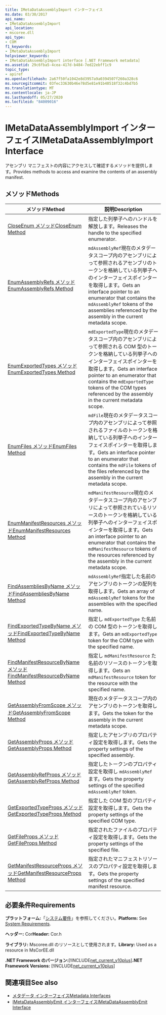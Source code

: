 ```yaml
---
title: IMetaDataAssemblyImport インターフェイス
ms.date: 03/30/2017
api_name:
- IMetaDataAssemblyImport
api_location:
- mscoree.dll
api_type:
- COM
f1_keywords:
- IMetaDataAssemblyImport
helpviewer_keywords:
- IMetaDataAssemblyImport interface [.NET Framework metadata]
ms.assetid: 29c6fba5-4cea-417d-b484-7ed22ebff1c9
topic_type:
- apiref
ms.openlocfilehash: 2a67f50fa1042e8d3957a9a0394507f260a328c6
ms.sourcegitcommit: 03fec33630b46e78d5e81e91b40518f32c4bd7b5
ms.translationtype: MT
ms.contentlocale: ja-JP
ms.lasthandoff: 05/27/2020
ms.locfileid: "84009016"
---
```

# <a name="imetadataassemblyimport-interface"></a><span data-ttu-id="66bef-102">IMetaDataAssemblyImport インターフェイス</span><span class="sxs-lookup"><span data-stu-id="66bef-102">IMetaDataAssemblyImport Interface</span></span>
<span data-ttu-id="66bef-103">アセンブリ マニフェストの内容にアクセスして確認するメソッドを提供します。</span><span class="sxs-lookup"><span data-stu-id="66bef-103">Provides methods to access and examine the contents of an assembly manifest.</span></span>  
  
## <a name="methods"></a><span data-ttu-id="66bef-104">メソッド</span><span class="sxs-lookup"><span data-stu-id="66bef-104">Methods</span></span>  
  
|<span data-ttu-id="66bef-105">メソッド</span><span class="sxs-lookup"><span data-stu-id="66bef-105">Method</span></span>|<span data-ttu-id="66bef-106">説明</span><span class="sxs-lookup"><span data-stu-id="66bef-106">Description</span></span>|  
|------------|-----------------|  
|[<span data-ttu-id="66bef-107">CloseEnum メソッド</span><span class="sxs-lookup"><span data-stu-id="66bef-107">CloseEnum Method</span></span>](imetadataassemblyimport-closeenum-method.md)|<span data-ttu-id="66bef-108">指定した列挙子へのハンドルを解放します。</span><span class="sxs-lookup"><span data-stu-id="66bef-108">Releases the handle to the specified enumerator.</span></span>|  
|[<span data-ttu-id="66bef-109">EnumAssemblyRefs メソッド</span><span class="sxs-lookup"><span data-stu-id="66bef-109">EnumAssemblyRefs Method</span></span>](imetadataassemblyimport-enumassemblyrefs-method.md)|<span data-ttu-id="66bef-110">`mdAssemblyRef`現在のメタデータスコープ内のアセンブリによって参照されるアセンブリのトークンを格納している列挙子へのインターフェイスポインターを取得します。</span><span class="sxs-lookup"><span data-stu-id="66bef-110">Gets an interface pointer to an enumerator that contains the `mdAssemblyRef` tokens of the assemblies referenced by the assembly in the current metadata scope.</span></span>|  
|[<span data-ttu-id="66bef-111">EnumExportedTypes メソッド</span><span class="sxs-lookup"><span data-stu-id="66bef-111">EnumExportedTypes Method</span></span>](imetadataassemblyimport-enumexportedtypes-method.md)|<span data-ttu-id="66bef-112">`mdExportedType`現在のメタデータスコープ内のアセンブリによって参照される COM 型のトークンを格納している列挙子へのインターフェイスポインターを取得します。</span><span class="sxs-lookup"><span data-stu-id="66bef-112">Gets an interface pointer to an enumerator that contains the `mdExportedType` tokens of the COM types referenced by the assembly in the current metadata scope.</span></span>|  
|[<span data-ttu-id="66bef-113">EnumFiles メソッド</span><span class="sxs-lookup"><span data-stu-id="66bef-113">EnumFiles Method</span></span>](imetadataassemblyimport-enumfiles-method.md)|<span data-ttu-id="66bef-114">`mdFile`現在のメタデータスコープ内のアセンブリによって参照されるファイルのトークンを格納している列挙子へのインターフェイスポインターを取得します。</span><span class="sxs-lookup"><span data-stu-id="66bef-114">Gets an interface pointer to an enumerator that contains the `mdFile` tokens of the files referenced by the assembly in the current metadata scope.</span></span>|  
|[<span data-ttu-id="66bef-115">EnumManifestResources メソッド</span><span class="sxs-lookup"><span data-stu-id="66bef-115">EnumManifestResources Method</span></span>](imetadataassemblyimport-enummanifestresources-method.md)|<span data-ttu-id="66bef-116">`mdManifestResource`現在のメタデータスコープ内のアセンブリによって参照されているリソースのトークンを格納している列挙子へのインターフェイスポインターを取得します。</span><span class="sxs-lookup"><span data-stu-id="66bef-116">Gets an interface pointer to an enumerator that contains the `mdManifestResource` tokens of the resources referenced by the assembly in the current metadata scope.</span></span>|  
|[<span data-ttu-id="66bef-117">FindAssembliesByName メソッド</span><span class="sxs-lookup"><span data-stu-id="66bef-117">FindAssembliesByName Method</span></span>](imetadataassemblyimport-findassembliesbyname-method.md)|<span data-ttu-id="66bef-118">`mdAssemblyRef`指定した名前のアセンブリのトークンの配列を取得します。</span><span class="sxs-lookup"><span data-stu-id="66bef-118">Gets an array of `mdAssemblyRef` tokens for the assemblies with the specified name.</span></span>|  
|[<span data-ttu-id="66bef-119">FindExportedTypeByName メソッド</span><span class="sxs-lookup"><span data-stu-id="66bef-119">FindExportedTypeByName Method</span></span>](imetadataassemblyimport-findexportedtypebyname-method.md)|<span data-ttu-id="66bef-120">指定し `mdExportedType` た名前の COM 型のトークンを取得します。</span><span class="sxs-lookup"><span data-stu-id="66bef-120">Gets an `mdExportedType` token for the COM type with the specified name.</span></span>|  
|[<span data-ttu-id="66bef-121">FindManifestResourceByName メソッド</span><span class="sxs-lookup"><span data-stu-id="66bef-121">FindManifestResourceByName Method</span></span>](imetadataassemblyimport-findmanifestresourcebyname-method.md)|<span data-ttu-id="66bef-122">指定し `mdManifestResource` た名前のリソースのトークンを取得します。</span><span class="sxs-lookup"><span data-stu-id="66bef-122">Gets an `mdManifestResource` token for the resource with the specified name.</span></span>|  
|[<span data-ttu-id="66bef-123">GetAssemblyFromScope メソッド</span><span class="sxs-lookup"><span data-stu-id="66bef-123">GetAssemblyFromScope Method</span></span>](imetadataassemblyimport-getassemblyfromscope-method.md)|<span data-ttu-id="66bef-124">現在のメタデータスコープ内のアセンブリのトークンを取得します。</span><span class="sxs-lookup"><span data-stu-id="66bef-124">Gets the token for the assembly in the current metadata scope.</span></span>|  
|[<span data-ttu-id="66bef-125">GetAssemblyProps メソッド</span><span class="sxs-lookup"><span data-stu-id="66bef-125">GetAssemblyProps Method</span></span>](imetadataassemblyimport-getassemblyprops-method.md)|<span data-ttu-id="66bef-126">指定したアセンブリのプロパティ設定を取得します。</span><span class="sxs-lookup"><span data-stu-id="66bef-126">Gets the property settings of the specified assembly.</span></span>|  
|[<span data-ttu-id="66bef-127">GetAssemblyRefProps メソッド</span><span class="sxs-lookup"><span data-stu-id="66bef-127">GetAssemblyRefProps Method</span></span>](imetadataassemblyimport-getassemblyrefprops-method.md)|<span data-ttu-id="66bef-128">指定したトークンのプロパティ設定を取得し `mdAssemblyRef` ます。</span><span class="sxs-lookup"><span data-stu-id="66bef-128">Gets the property settings of the specified `mdAssemblyRef` token.</span></span>|  
|[<span data-ttu-id="66bef-129">GetExportedTypeProps メソッド</span><span class="sxs-lookup"><span data-stu-id="66bef-129">GetExportedTypeProps Method</span></span>](imetadataassemblyimport-getexportedtypeprops-method.md)|<span data-ttu-id="66bef-130">指定した COM 型のプロパティ設定を取得します。</span><span class="sxs-lookup"><span data-stu-id="66bef-130">Gets the property settings of the specified COM type.</span></span>|  
|[<span data-ttu-id="66bef-131">GetFileProps メソッド</span><span class="sxs-lookup"><span data-stu-id="66bef-131">GetFileProps Method</span></span>](imetadataassemblyimport-getfileprops-method.md)|<span data-ttu-id="66bef-132">指定されたファイルのプロパティ設定を取得します。</span><span class="sxs-lookup"><span data-stu-id="66bef-132">Gets the property settings of the specified file.</span></span>|  
|[<span data-ttu-id="66bef-133">GetManifestResourceProps メソッド</span><span class="sxs-lookup"><span data-stu-id="66bef-133">GetManifestResourceProps Method</span></span>](imetadataassemblyimport-getmanifestresourceprops-method.md)|<span data-ttu-id="66bef-134">指定されたマニフェストリソースのプロパティ設定を取得します。</span><span class="sxs-lookup"><span data-stu-id="66bef-134">Gets the property settings of the specified manifest resource.</span></span>|  
  
## <a name="requirements"></a><span data-ttu-id="66bef-135">必要条件</span><span class="sxs-lookup"><span data-stu-id="66bef-135">Requirements</span></span>  
 <span data-ttu-id="66bef-136">**プラットフォーム:**「[システム要件](../../get-started/system-requirements.md)」を参照してください。</span><span class="sxs-lookup"><span data-stu-id="66bef-136">**Platform:** See [System Requirements](../../get-started/system-requirements.md).</span></span>  
  
 <span data-ttu-id="66bef-137">**ヘッダー:** Cor</span><span class="sxs-lookup"><span data-stu-id="66bef-137">**Header:** Cor.h</span></span>  
  
 <span data-ttu-id="66bef-138">**ライブラリ:** Mscoree.dll のリソースとして使用されます。</span><span class="sxs-lookup"><span data-stu-id="66bef-138">**Library:** Used as a resource in MsCorEE.dll</span></span>  
  
 <span data-ttu-id="66bef-139">**.NET Framework のバージョン:**[!INCLUDE[net_current_v10plus](../../../../includes/net-current-v10plus-md.md)]</span><span class="sxs-lookup"><span data-stu-id="66bef-139">**.NET Framework Versions:** [!INCLUDE[net_current_v10plus](../../../../includes/net-current-v10plus-md.md)]</span></span>  
  
## <a name="see-also"></a><span data-ttu-id="66bef-140">関連項目</span><span class="sxs-lookup"><span data-stu-id="66bef-140">See also</span></span>

- [<span data-ttu-id="66bef-141">メタデータ インターフェイス</span><span class="sxs-lookup"><span data-stu-id="66bef-141">Metadata Interfaces</span></span>](metadata-interfaces.md)
- [<span data-ttu-id="66bef-142">IMetaDataAssemblyEmit インターフェイス</span><span class="sxs-lookup"><span data-stu-id="66bef-142">IMetaDataAssemblyEmit Interface</span></span>](imetadataassemblyemit-interface.md)
